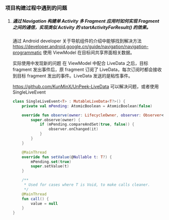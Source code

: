 ### 项目构建过程中遇到的问题

1. ##### 通过 Navigation 构建单 Activity 多 Fragment 应用时如何实现 Fragment 之间的通信，实现类似 Activity 的 startActivityForResult() 的效果。

   通过 Android developer 关于导航组件的介绍中能够找到解决方法 https://developer.android.google.cn/guide/navigation/navigation-programmatic 使用 ViewModel 在目标间共享界面相关数据。

   实际使用中发现新的问题 在 ViewModel 中配合 LiveData 之后，目标 fragment 发出事件后，原 fragment 订阅了 LiveData，每次订阅时都会接收到目标 fragment 发出的事件。LiveData 发送的是粘性事件。

   https://github.com/KunMinX/UnPeek-LiveData 可以解决问题，或者使用 SingleLiveEvent

   ```kotlin
   class SingleLiveEvent<T> : MutableLiveData<T?>() {
       private val mPending: AtomicBoolean = AtomicBoolean(false)
   
       override fun observe(owner: LifecycleOwner, observer: Observer<in T?>) {
           super.observe(owner) {
               if (mPending.compareAndSet(true, false)) {
                   observer.onChanged(it)
               }
           }
       }
   
       @MainThread
       override fun setValue(@Nullable t: T?) {
           mPending.set(true)
           super.setValue(t)
       }
   
       /**
        * Used for cases where T is Void, to make calls cleaner.
        */
       @MainThread
       fun call() {
           value = null
       }
   }
   ```

   

